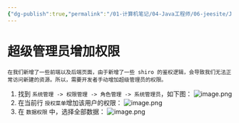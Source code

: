 ```yaml
---
{"dg-publish":true,"permalink":"/01-计算机笔记/04-Java工程师/06-jeesite/Jeesite 设置管理员权限/","tags":["personal/blog","program/backend/framework/jeesite"]}
---
```


# 超级管理员增加权限
```ad-note
在我们新增了一些前端以及后端页面，由于新增了一些 shiro 的鉴权逻辑，会导致我们无法正常访问新建的资源。所以，需要开发者手动增加超级管理员的权限。
```
1. 找到 `系统管理 -> 权限管理 -> 角色管理 -> 系统管理员`，如下图：
	![image.png](https://yelanyanyu-img-bed.oss-cn-hangzhou.aliyuncs.com/img/blog/2024/04/20240427161453.png)
2. 在当前行 `授权菜单`增加该用户的权限：
	![image.png](https://yelanyanyu-img-bed.oss-cn-hangzhou.aliyuncs.com/img/blog/2024/04/20240427161557.png)
3. 在 `数据权限` 中，选择全部数据：
	![image.png](https://yelanyanyu-img-bed.oss-cn-hangzhou.aliyuncs.com/img/blog/2024/04/20240427161708.png)